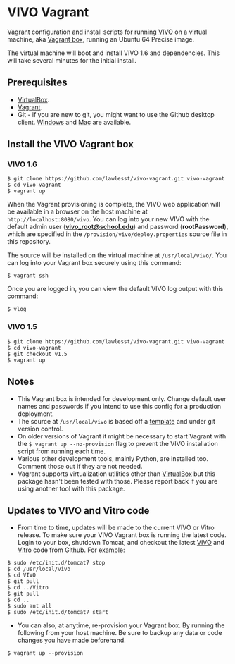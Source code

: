 # VIVO Vagrant

[Vagrant](http://www.vagrantup.com/) configuration and install scripts for running [VIVO](http://vivoweb.org) on a virtual machine, aka [Vagrant box](http://docs.vagrantup.com/v2/boxes.html), running an Ubuntu 64 Precise image.

The virtual machine will boot and install VIVO 1.6 and dependencies.  This will take several minutes for the initial install.

## Prerequisites
 * [VirtualBox](https://www.virtualbox.org/).
 * [Vagrant](https://docs.vagrantup.com/v2/installation/index.html).
 * Git - if you are new to git, you might want to use the Github desktop client. [Windows](http://windows.github.com/) and [Mac](http://mac.github.com/) are available.

## Install the VIVO Vagrant box

### VIVO 1.6
~~~
$ git clone https://github.com/lawlesst/vivo-vagrant.git vivo-vagrant
$ cd vivo-vagrant
$ vagrant up
~~~

When the Vagrant provisioning is complete, the VIVO web application will be available in a browser on the host machine at `http://localhost:8080/vivo`.  You can log into your new VIVO with the default admin user (**vivo_root@school.edu**) and password (**rootPassword**), which are specified in the `/provision/vivo/deploy.properties` source file in this repository.

The source will be installed on the virtual machine at `/usr/local/vivo/`. You can log into your Vagrant box securely using this command:

~~~
$ vagrant ssh
~~~

Once you are logged in, you can view the default VIVO log output with this command:

~~~
$ vlog
~~~

### VIVO 1.5
~~~
$ git clone https://github.com/lawlesst/vivo-vagrant.git vivo-vagrant
$ cd vivo-vagrant
$ git checkout v1.5
$ vagrant up
~~~

## Notes
 * This Vagrant box is intended for development only.  Change default user names and passwords if you intend to use this config for a production deployment.
 * The source at `/usr/local/vivo` is based off a [template](https://github.com/lawlesst/vivo-project-template) and under git version control.
 * On older versions of Vagrant it might be necessary to start Vagrant with the `$ vagrant up --no-provision` flag to prevent the VIVO installation script from running each time.
 * Various other development tools, mainly Python, are installed too.  Comment those out if they are not needed.
 * Vagrant supports virtualization utilities other than [VirtualBox](https://www.virtualbox.org/) but this package hasn't been tested with those.  Please report back if you are using another tool with this package.  

## Updates to VIVO and Vitro code
 * From time to time, updates will be made to the current VIVO or Vitro release.  To make sure your VIVO Vagrant box is running the latest code.  Login to your box, shutdown Tomcat, and checkout the latest [VIVO](https://github.com/vivo-project/VIVO) and [Vitro](https://github.com/vivo-project/Vitro) code from Github.  For example:
 
 ~~~
 $ sudo /etc/init.d/tomcat7 stop
 $ cd /usr/local/vivo
 $ cd VIVO
 $ git pull
 $ cd ../Vitro
 $ git pull
 $ cd ..
 $ sudo ant all
 $ sudo /etc/init.d/tomcat7 start
 ~~~
 * You can also, at anytime, re-provision your Vagrant box.  By running the following from your host machine.  Be sure to backup any data or code changes you have made beforehand.  
 
 ~~~
 $ vagrant up --provision
 ~~~


